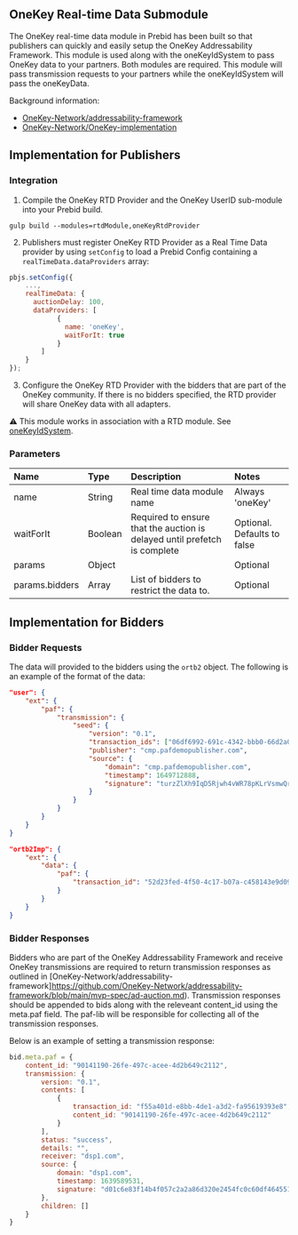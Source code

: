 ## OneKey Real-time Data Submodule

The OneKey real-time data module in Prebid has been built so that publishers
can quickly and easily setup the OneKey Addressability Framework.
This module is used along with the oneKeyIdSystem to pass OneKey data to your partners.
Both modules are required. This module will pass transmission requests to your partners
while the oneKeyIdSystem will pass the oneKeyData.

Background information:
- [OneKey-Network/addressability-framework](https://github.com/OneKey-Network/addressability-framework)
- [OneKey-Network/OneKey-implementation](https://github.com/OneKey-Network/OneKey-implementation)

## Implementation for Publishers

### Integration

1) Compile the OneKey RTD Provider and the OneKey UserID sub-module into your Prebid build. 

```
gulp build --modules=rtdModule,oneKeyRtdProvider
```

2) Publishers must register OneKey RTD Provider as a Real Time Data provider by using `setConfig`
to load a Prebid Config containing a `realTimeData.dataProviders` array:

```javascript
pbjs.setConfig({
    ...,
    realTimeData: {
      auctionDelay: 100,
      dataProviders: [
            {
              name: 'oneKey',
              waitForIt: true
            }
        ]
    }
});
``` 

3) Configure the OneKey RTD Provider with the bidders that are part of the OneKey community. If there is no bidders specified, the RTD provider
will share OneKey data with all adapters.

⚠️ This module works in association with a RTD module. See [oneKeyIdSystem](oneKeyIdSystem.md).

### Parameters

| Name  |Type | Description   | Notes  |
| :------------ | :------------ | :------------ |:------------ |
| name | String | Real time data module name | Always 'oneKey' |
| waitForIt | Boolean | Required to ensure that the auction is delayed until prefetch is complete | Optional. Defaults to false |
| params | Object | | Optional |
| params.bidders | Array | List of bidders to restrict the data to. | Optional |

## Implementation for Bidders

### Bidder Requests

The data will provided to the bidders using the `ortb2` object.
The following is an example of the format of the data:

```json
"user": {
    "ext": {
        "paf": {
            "transmission": {
                "seed": {
                    "version": "0.1",
                    "transaction_ids": ["06df6992-691c-4342-bbb0-66d2a005d5b1", "d2cd0aa7-8810-478c-bd15-fb5bfa8138b8"],
                    "publisher": "cmp.pafdemopublisher.com",
                    "source": {
                        "domain": "cmp.pafdemopublisher.com",
                        "timestamp": 1649712888,
                        "signature": "turzZlXh9IqD5Rjwh4vWR78pKLrVsmwQrGr6fgw8TPgQVJSC8K3HvkypTV7lm3UaCi+Zzjl+9sd7Hrv87gdI8w=="
                    }
                }
            }
        }
    }
}
```

```json
"ortb2Imp": {
    "ext": {
        "data": {
            "paf": {
                "transaction_id": "52d23fed-4f50-4c17-b07a-c458143e9d09"
            }
        }
    }
}
```

### Bidder Responses

Bidders who are part of the OneKey Addressability Framework and receive OneKey
transmissions are required to return transmission responses as outlined in
[OneKey-Network/addressability-framework]https://github.com/OneKey-Network/addressability-framework/blob/main/mvp-spec/ad-auction.md). Transmission responses should be appended to bids
along with the releveant content_id using the meta.paf field. The paf-lib will
be responsible for collecting all of the transmission responses.

Below is an example of setting a transmission response:

```javascript
bid.meta.paf = {
    content_id: "90141190-26fe-497c-acee-4d2b649c2112",
    transmission: {
        version: "0.1",
        contents: [
            {
                transaction_id: "f55a401d-e8bb-4de1-a3d2-fa95619393e8",
                content_id: "90141190-26fe-497c-acee-4d2b649c2112"
            }
        ],
        status: "success",
        details: "",
        receiver: "dsp1.com",
        source: {
            domain: "dsp1.com",
            timestamp: 1639589531,
            signature: "d01c6e83f14b4f057c2a2a86d320e2454fc0c60df4645518d993b5f40019d24c"
        },
        children: []
    }
}
```
